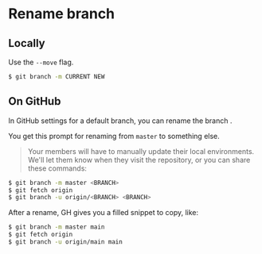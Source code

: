 # Rename branch


## Locally

Use the `--move` flag.

```sh
$ git branch -m CURRENT NEW
```


## On GitHub

In GitHub settings for a default branch, you can rename the branch .

You get this prompt for renaming from `master` to something else.

> Your members will have to manually update their local environments. We'll let them know when they visit the repository, or you can share these commands:

```sh
$ git branch -m master <BRANCH>
$ git fetch origin
$ git branch -u origin/<BRANCH> <BRANCH>
```

After a rename, GH gives you a filled snippet to copy, like:

```sh
$ git branch -m master main
$ git fetch origin
$ git branch -u origin/main main
```
